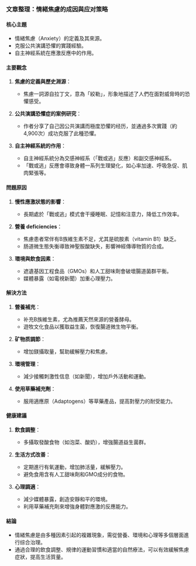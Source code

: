 ### 文章整理：情緒焦慮的成因與应对策略

#### 核心主題
- 情緒焦慮（Anxiety）的定義及其來源。
- 克服公共演講恐懼的實踐經驗。
- 自主神經系統在應激反應中的作用。

#### 主要觀念
1. **焦慮的定義與歷史淵源**：
   - 焦慮一詞源自拉丁文，意為「絞勒」，形象地描述了人們在面對威脅時的恐懼感受。
   
2. **公共演講恐懼症的案例研究**：
   - 作者分享了自己因公共演講而極度恐懼的经历，並通過多次實踐（約4,900次）成功克服了此種恐懼。

3. **自主神經系統的作用**：
   - 自主神經系統分為交感神經系（「戰或逃」反應）和副交感神經系。
   - 「戰或逃」反應會導致身體一系列生理變化，如心率加速、呼吸急促、肌肉緊張等。

#### 問題原因
1. **慢性應激狀態的影響**：
   - 長期處於「戰或逃」模式會干擾睡眠、記憶和注意力，降低工作效率。
   
2. **營養 deficiencies**：
   - 焦慮患者常伴有B族維生素不足，尤其是硫胺素（vitamin B1）缺乏。
   - 肠道微生態失衡導致神聖胺酸缺失，影響神經傳導物質的合成。

3. **環境與飲食因素**：
   - 遮遺基因工程食品（GMOs）和人工甜味劑會破壞腸道菌群平衡。
   - 媒體暴露（如電視新聞）加重心理壓力。

#### 解決方法
1. **營養補充**：
   - 补充B族維生素，尤為推薦天然來源的營養酵母。
   - 遊牧文化食品以獲取益生菌，恢復腸道微生物平衡。

2. **矿物质調節**：
   - 增加鎂攝取量，幫助緩解壓力和焦慮。

3. **環境管理**：
   - 減少接觸刺激性信息（如新聞），增加戶外活動和運動。
   
4. **使用草藥補充劑**：
   - 服用適應原（Adaptogens）等草藥產品，提高對壓力的耐受能力。

#### 健康建議
1. **飲食調整**：
   - 多攝取發酸食物（如泡菜、酸奶），增強腸道益生菌群。
   
2. **生活方式改善**：
   - 定期進行有氧運動，增加肺活量，緩解壓力。
   - 避免食用含有人工甜味劑和GMO成分的食物。

3. **心理調適**：
   - 減少媒體暴露，創造安靜和平的環境。
   - 利用草藥補充劑來增強身體對應激的反應能力。

#### 結論
- 情緒焦慮是由多種因素引起的複雜現象，需從營養、環境和心理等多個層面進行综合治理。
- 通過合理的飲食調整、規律的運動習慣和適當的自然療法，可以有效緩解焦慮症狀，提高生活質量。